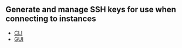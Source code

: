 ## Generate and manage SSH keys for use when connecting to instances

  * [CLI](https://docs.openstack.org/python-openstackclient/latest/cli/command-objects/keypair.html)
  * [GUI](https://docs.openstack.org/horizon/latest/user/configure-access-and-security-for-instances.html#add-a-key-pair)

